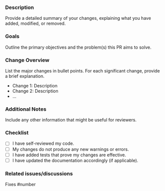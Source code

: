 <!-- Thanks for opening a PR! Your contribution is much appreciated. -->

### Description
Provide a detailed summary of your changes, explaining what you have added, modified, or removed.

### Goals
Outline the primary objectives and the problem(s) this PR aims to solve.

### Change Overview
List the major changes in bullet points. For each significant change, provide a brief explanation.
- Change 1: Description
- Change 2: Description
- ...

### Additional Notes
Include any other information that might be useful for reviewers.

### Checklist
- [ ] I have self-reviewed my code.
- [ ] My changes do not produce any new warnings or errors.
- [ ] I have added tests that prove my changes are effective.
- [ ] I have updated the documentation accordingly (if applicable).

### Related issues/discussions
Fixes #number
